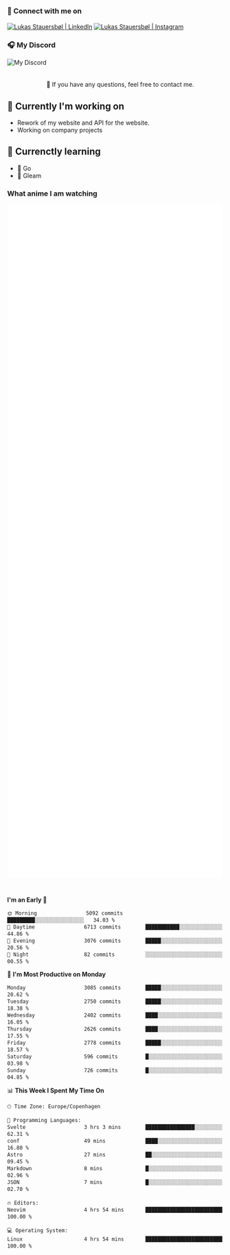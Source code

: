 ### 🔗 Connect with me on
<a href="https://www.instagram.com/lukas_stauersbol" target="_blank"><img align="center" src="https://raw.githubusercontent.com/stauersbol/stauersbol/main/images/instagram.svg" alt="Lukas Stauersbøl | LinkedIn" width="30px"/></a>
<a href="https://www.linkedin.com/in/lukas-stauersbol/" target="_blank"><img align="center" src="https://raw.githubusercontent.com/stauersbol/stauersbol/main/images/linkedin.svg" alt="Lukas Stauersbøl | Instagram" width="30px"/></a>

<p align="center">
 <h3>🎧 My Discord</h3>
 <img align="left" height="55px" src="https://discord.c99.nl/widget/theme-2/147806323323568128.png" alt="My Discord" />
</p>

<br/>
<br/>
<br/>
💬 If you have any questions, feel free to contact me.

## 🔭 Currently I'm working on
- Rework of my website and API for the website.
- Working on company projects
 
## 🌱 Currenctly learning
- 💙 Go
- 💜 Gleam

### What anime I am watching
<a href="https://anilist.co/user/slashiy/" align="center"><img align="center" width="500px" src="metrics.plugin.personal.anilist.svg" /></a>

<br/>

<!--START_SECTION:waka-->
**I'm an Early 🐤** 

```text
🌞 Morning                5092 commits        █████████░░░░░░░░░░░░░░░░   34.03 % 
🌆 Daytime                6713 commits        ███████████░░░░░░░░░░░░░░   44.86 % 
🌃 Evening                3076 commits        █████░░░░░░░░░░░░░░░░░░░░   20.56 % 
🌙 Night                  82 commits          ░░░░░░░░░░░░░░░░░░░░░░░░░   00.55 % 
```
📅 **I'm Most Productive on Monday** 

```text
Monday                   3085 commits        █████░░░░░░░░░░░░░░░░░░░░   20.62 % 
Tuesday                  2750 commits        █████░░░░░░░░░░░░░░░░░░░░   18.38 % 
Wednesday                2402 commits        ████░░░░░░░░░░░░░░░░░░░░░   16.05 % 
Thursday                 2626 commits        ████░░░░░░░░░░░░░░░░░░░░░   17.55 % 
Friday                   2778 commits        █████░░░░░░░░░░░░░░░░░░░░   18.57 % 
Saturday                 596 commits         █░░░░░░░░░░░░░░░░░░░░░░░░   03.98 % 
Sunday                   726 commits         █░░░░░░░░░░░░░░░░░░░░░░░░   04.85 % 
```


📊 **This Week I Spent My Time On** 

```text
🕑︎ Time Zone: Europe/Copenhagen

💬 Programming Languages: 
Svelte                   3 hrs 3 mins        ████████████████░░░░░░░░░   62.31 % 
conf                     49 mins             ████░░░░░░░░░░░░░░░░░░░░░   16.80 % 
Astro                    27 mins             ██░░░░░░░░░░░░░░░░░░░░░░░   09.45 % 
Markdown                 8 mins              █░░░░░░░░░░░░░░░░░░░░░░░░   02.96 % 
JSON                     7 mins              █░░░░░░░░░░░░░░░░░░░░░░░░   02.70 % 

🔥 Editors: 
Neovim                   4 hrs 54 mins       █████████████████████████   100.00 % 

💻 Operating System: 
Linux                    4 hrs 54 mins       █████████████████████████   100.00 % 
```


<!--END_SECTION:waka-->

